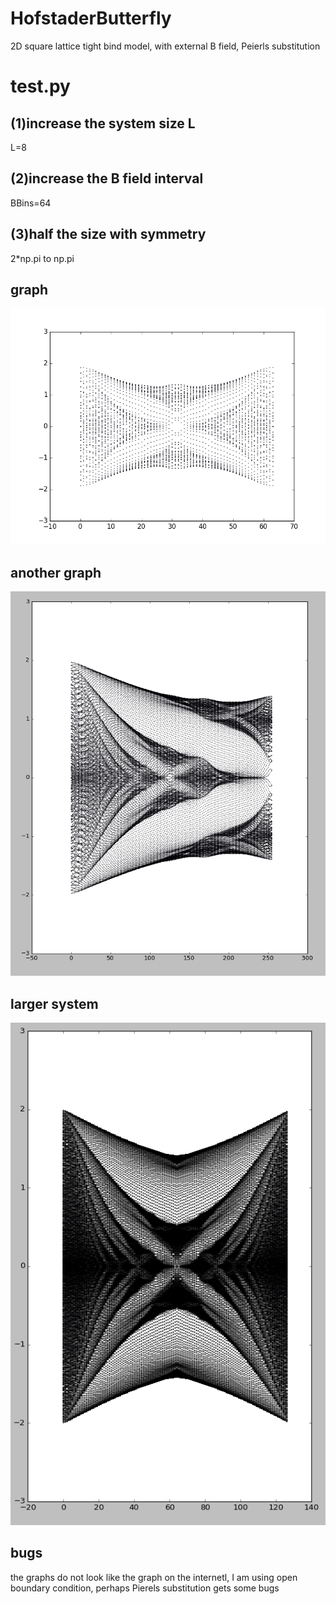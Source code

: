 # HofstaderButterfly
2D square lattice tight bind model, with external B field, Peierls substitution


# test.py
## (1)increase the system size L
L=8

## (2)increase the B field interval
BBins=64

## (3)half the size with symmetry
2*np.pi to np.pi


## graph
![8x8 lattice, 64 B fileds ](https://github.com/Jian2017/HofstaderButterfly/blob/master/plot.png?raw=true)


## another graph
![16x16 lattice, 256 B fileds ](https://github.com/Jian2017/HofstaderButterfly/blob/master/butterfly2.png?raw=true)


## larger system
![32x32 lattice](https://github.com/Jian2017/HofstaderButterfly/blob/master/butterfly.png?raw=true)

## bugs
the graphs do not look like the graph on the internetl, I am using open boundary condition,
perhaps Pierels substitution gets some bugs
